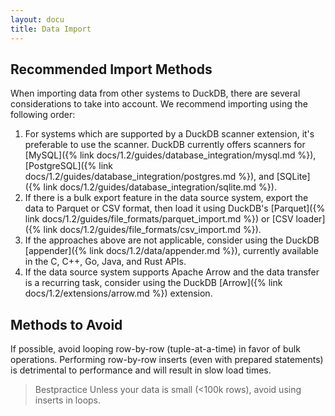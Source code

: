 ```yaml
---
layout: docu
title: Data Import
---
```


## Recommended Import Methods

When importing data from other systems to DuckDB, there are several considerations to take into account.
We recommend importing using the following order:

1. For systems which are supported by a DuckDB scanner extension, it's preferable to use the scanner. DuckDB currently offers scanners for [MySQL]({% link docs/1.2/guides/database_integration/mysql.md %}), [PostgreSQL]({% link docs/1.2/guides/database_integration/postgres.md %}), and [SQLite]({% link docs/1.2/guides/database_integration/sqlite.md %}).
2. If there is a bulk export feature in the data source system, export the data to Parquet or CSV format, then load it using DuckDB's [Parquet]({% link docs/1.2/guides/file_formats/parquet_import.md %}) or [CSV loader]({% link docs/1.2/guides/file_formats/csv_import.md %}).
3. If the approaches above are not applicable, consider using the DuckDB [appender]({% link docs/1.2/data/appender.md %}), currently available in the C, C++, Go, Java, and Rust APIs.
4. If the data source system supports Apache Arrow and the data transfer is a recurring task, consider using the DuckDB [Arrow]({% link docs/1.2/extensions/arrow.md %}) extension.

## Methods to Avoid

If possible, avoid looping row-by-row (tuple-at-a-time) in favor of bulk operations.
Performing row-by-row inserts (even with prepared statements) is detrimental to performance and will result in slow load times.

> Bestpractice Unless your data is small (<100k rows), avoid using inserts in loops.
